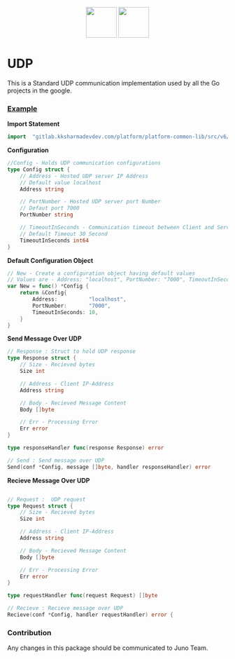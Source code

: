 <p align="center">
<img height=70px src="docs/images/logo.png">
<img height=70px src="docs/images/Go-Logo_Blue.png">
</p>

# UDP
This is a Standard UDP communication implementation used by all the Go projects in the google.

### [Example](example/example.go)

**Import Statement**
```go
import	"gitlab.kksharmadevdev.com/platform/platform-common-lib/src/v6/communication/udp"
```

**Configuration**
```go
//Config - Holds UDP communication configurations
type Config struct {
	// Address - Hosted UDP server IP Address
	// Default value localhost
	Address string

	// PortNumber - Hosted UDP server port Number
	// Defaut port 7000
	PortNumber string

	// TimeoutInSeconds - Communication timeout between Client and Server
	// Default Timeout 30 Second
	TimeoutInSeconds int64
}
```

**Default Configuration Object**
```go
// New - Create a configuration object having default values
// Values are - Address: "localhost", PortNumber: "7000", TimeoutInSeconds : 10
var New = func() *Config {
	return &Config{
		Address:          "localhost",
		PortNumber:       "7000",
		TimeoutInSeconds: 10,
	}
}
```

**Send Message Over UDP**
```go
// Response : Struct to hold UDP response
type Response struct {
	// Size - Recieved bytes
	Size int

	// Address - Client IP-Address
	Address string

	// Body - Recieved Message Content
	Body []byte

	// Err - Processing Error
	Err error
}

type responseHandler func(response Response) error

// Send : Send message over UDP
Send(conf *Config, message []byte, handler responseHandler) error
```

**Recieve Message Over UDP**
```go

// Request :  UDP request
type Request struct {
	// Size - Recieved bytes
	Size int

	// Address - Client IP-Address
	Address string

	// Body - Recieved Message Content
	Body []byte

	// Err - Processing Error
	Err error
}

type requestHandler func(request Request) []byte

// Recieve : Recieve message over UDP
Recieve(conf *Config, handler requestHandler) error {
```

### Contribution
Any changes in this package should be communicated to Juno Team.
